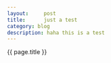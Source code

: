 ```yaml
---
layout:     post
title:      just a test
category: blog
description: haha this is a test
---
```


{{ page.title }}